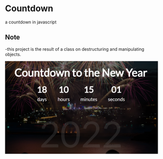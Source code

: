 # Countdown
a countdown in javascript

## Note
-this project is the result of a class on destructuring and manipulating objects.


![alt text](https://github.com/i-Lucas/Countdown/blob/main/img/1.png)
